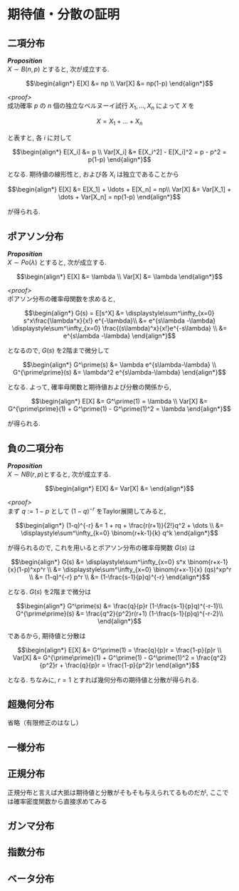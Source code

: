 # 期待値・分散の証明

## 二項分布

***Proposition***  
$`X\sim B(n,p)`$ とすると, 次が成立する. 
```math
\begin{align*}
E[X] &= np \\
Var[X] &= np(1-p)
\end{align*}
```
*&lt;proof&gt;*  
成功確率 $`p`$ の $`n`$ 個の独立なベルヌーイ試行 $`X_1, \ldots, X_n`$ によって $`X`$ を
```math
X = X_1 + \dots + X_n
```
と表すと, 各 $`i`$ に対して
```math
\begin{align*}
E[X_i] &= p \\
Var[X_i] &= E[X_i^2] - E[X_i]^2 = p - p^2 = p(1-p)
\end{align*}
```
となる. 期待値の線形性と, および各 $`X_i`$ は独立であることから
```math
\begin{align*}
E[X] &= E[X_1] + \ldots + E[X_n] = np\\
Var[X] &= Var[X_1] + \dots + Var[X_n] = np(1-p)
\end{align*}
```
が得られる.

## ポアソン分布

***Proposition***  
$` X \sim Po(\lambda) `$ とすると, 次が成立する. 
```math
\begin{align*}
E[X] &= \lambda \\
Var[X] &=  \lambda
\end{align*}
```
*&lt;proof&gt;*  
ポアソン分布の確率母関数を求めると, 
```math
\begin{align*}
G(s) = E[s^X] &= \displaystyle\sum^\infty_{x=0} s^x\frac{\lambda^x}{x!} e^{-\lambda}\\
&= e^{s\lambda -\lambda} \displaystyle\sum^\infty_{x=0} \frac{(s\lambda)^x}{x!}e^{-s\lambda} \\
&= e^{s\lambda -\lambda}
\end{align*}
```
となるので, $`G(s)`$ を2階まで微分して
```math
\begin{align*}
G^\prime(s) &= \lambda e^{s\lambda-\lambda} \\
G^{\prime\prime}(s) &= \lambda^2 e^{s\lambda-\lambda}
\end{align*}
```
となる. よって, 確率母関数と期待値および分散の関係から, 
```math
\begin{align*}
E[X] &= G^\prime(1) = \lambda \\
Var[X] &= G^{\prime\prime}(1) + G^\prime(1) - G^\prime(1)^2 = \lambda
\end{align*}
```
が得られる.

## 負の二項分布

***Proposition***  
$`X \sim NB(r, p)`$とすると, 次が成立する.
```math
\begin{align*}
E[X] &= 
Var[X] &= 
\end{align*}
```
*&lt;proof&gt;*  
まず $`q:=1-p`$ として $`(1-q)^{-r}`$ をTaylor展開してみると, 
```math
\begin{align*}
(1-q)^{-r} &= 1 + rq + \frac{r(r+1)}{2!}q^2 + \dots \\
           &= \displaystyle\sum^\infty_{k=0} \binom{r+k-1}{k} q^k
\end{align*}
```
が得られるので, これを用いるとポアソン分布の確率母関数 $`G(s)`$ は

```math
\begin{align*}
G(s) &= \displaystyle\sum^\infty_{x=0} s^x \binom{r+x-1}{x}(1-p)^xp^r \\
     &= \displaystyle\sum^\infty_{x=0} \binom{r+x-1}{x} (qs)^xp^r \\
     &= (1-q)^{-r} p^r \\
     &= (1-\frac{s-1}{p}q)^{-r}
\end{align*}
```
となる. $` G(s)`$ を2階まで微分は
```math
\begin{align*}
G^\prime(s) &= \frac{q}{p}r (1-\frac{s-1}{p}q)^{-r-1}\\
G^{\prime\prime}(s) &= \frac{q^2}{p^2}r(r+1) (1-\frac{s-1}{p}q)^{-r-2}\\
\end{align*}
```
であるから, 期待値と分散は
```math
\begin{align*}
E[X] &= G^\prime(1) = \frac{q}{p}r = \frac{1-p}{p}r \\
Var[X] &= G^{\prime\prime}(1) + G^\prime(1) - G^\prime(1)^2 
        = \frac{q^2}{p^2}r + \frac{q}{p}r = \frac{1-p}{p^2}r
\end{align*}
```
となる. ちなみに, $`r=1`$ とすれば幾何分布の期待値と分散が得られる. 

## 超幾何分布

省略（有限修正のはなし）

## 一様分布

## 正規分布
正規分布と言えば大抵は期待値と分散がそもそも与えられてるものだが, ここでは確率密度関数から直接求めてみる


## ガンマ分布

## 指数分布

## ベータ分布